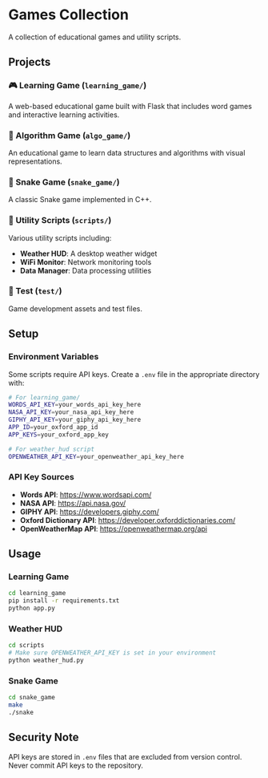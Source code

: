 # Games Collection

A collection of educational games and utility scripts.

## Projects

### 🎮 Learning Game (`learning_game/`)
A web-based educational game built with Flask that includes word games and interactive learning activities.

### 🔢 Algorithm Game (`algo_game/`)
An educational game to learn data structures and algorithms with visual representations.

### 🐍 Snake Game (`snake_game/`)
A classic Snake game implemented in C++.

### 🔧 Utility Scripts (`scripts/`)
Various utility scripts including:
- **Weather HUD**: A desktop weather widget
- **WiFi Monitor**: Network monitoring tools
- **Data Manager**: Data processing utilities

### 🧪 Test (`test/`)
Game development assets and test files.

## Setup

### Environment Variables
Some scripts require API keys. Create a `.env` file in the appropriate directory with:

```bash
# For learning_game/
WORDS_API_KEY=your_words_api_key_here
NASA_API_KEY=your_nasa_api_key_here
GIPHY_API_KEY=your_giphy_api_key_here
APP_ID=your_oxford_app_id
APP_KEYS=your_oxford_app_key

# For weather_hud script
OPENWEATHER_API_KEY=your_openweather_api_key_here
```

### API Key Sources
- **Words API**: https://www.wordsapi.com/
- **NASA API**: https://api.nasa.gov/
- **GIPHY API**: https://developers.giphy.com/
- **Oxford Dictionary API**: https://developer.oxforddictionaries.com/
- **OpenWeatherMap API**: https://openweathermap.org/api

## Usage

### Learning Game
```bash
cd learning_game
pip install -r requirements.txt
python app.py
```

### Weather HUD
```bash
cd scripts
# Make sure OPENWEATHER_API_KEY is set in your environment
python weather_hud.py
```

### Snake Game
```bash
cd snake_game
make
./snake
```

## Security Note
API keys are stored in `.env` files that are excluded from version control. Never commit API keys to the repository.
